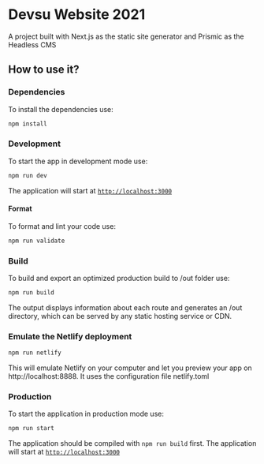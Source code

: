 # Devsu Website 2021

A project built with Next.js as the static site generator and Prismic as the Headless CMS

## How to use it?

### Dependencies

To install the dependencies use:

```bash
npm install
```

### Development

To start the app in development mode use:

```bash
npm run dev
```

The application will start at [`http://localhost:3000`](http://localhost:3000)

#### Format

To format and lint your code use:

```bash
npm run validate
```

### Build

To build and export an optimized production build to /out folder use:

```bash
npm run build
```

The output displays information about each route and generates an /out directory, which can be served by any static hosting service or CDN.

### Emulate the Netlify deployment

```bash
npm run netlify
```

This will emulate Netlify on your computer and let you preview your app on http://localhost:8888. It uses the configuration file netlify.toml

### Production

To start the application in production mode use:

```bash
npm run start
```

The application should be compiled with `npm run build` first.
The application will start at [`http://localhost:3000`](http://localhost:3000)
